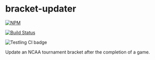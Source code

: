 bracket-updater
===============

[![NPM](https://nodei.co/npm/bracket-updater.png)](https://nodei.co/npm/bracket-updater/)

[![Build Status](https://travis-ci.org/tweetyourbracket/bracket-updater.png?branch=master)](https://travis-ci.org/tweetyourbracket/bracket-updater)

![Testling CI badge](https://ci.testling.com/tweetyourbracket/bracket-updater.png)

Update an NCAA tournament bracket after the completion of a game.
